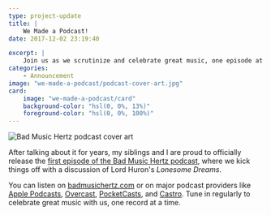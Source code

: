 ```yaml
---
type: project-update
title: |
    We Made a Podcast!
date: 2017-12-02 23:19:40

excerpt: |
    Join us as we scrutinize and celebrate great music, one episode at a time.
categories:
    - Announcement
image: "we-made-a-podcast/podcast-cover-art.jpg"
card:
    image: "we-made-a-podcast/card"
    background-color: "hsl(0, 0%, 13%)"
    foreground-color: "hsl(0, 0%, 100%)"
---
```


<div class="inline shadow">
    <picture>
        <source type="image/webp" srcset="{{ site.dropbox }}/we-made-a-podcast/podcast-art.webp">
        <img title="Bad Music Hertz podcast cover art" alt="Bad Music Hertz podcast cover art" src="{{ site.dropbox }}/we-made-a-podcast/podcast-art.jpg">
    </picture>
</div>

After talking about it for years, my siblings and I are proud to officially release the [first episode of the Bad Music Hertz podcast](https://badmusichertz.com/post/lonesome-dreams), where we kick things off with a discussion of Lord Huron's *Lonesome Dreams*.

You can listen on [badmusichertz.com](https://badmusichertz.com/post/lonesome-dreams) or on major podcast providers like [Apple Podcasts](https://itunes.apple.com/us/podcast/bad-music-hertz/id1319023897?mt=2), [Overcast](https://overcast.fm/itunes1319023897/bad-music-hertz), [PocketCasts](http://pca.st/CW0I), and [Castro](https://castro.fm/podcast/646cabb9-ef9d-4d37-bef1-b5006a17c44a). Tune in regularly to celebrate great music with us, one record at a time.